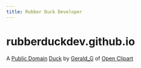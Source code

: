 ```yaml
---
title: Rubber Duck Developer
---
```

rubberduckdev.github.io
=======================
A [Public Domain] [Duck] by [Gerald_G] of [Open Clipart]

[Public Domain]: https://openclipart.org/share
[Duck]: https://openclipart.org/detail/8879/rubber-duck-by-gerald_g-8879
[Gerald_G]: https://openclipart.org/user-detail/Gerald_G
[Open Clipart]: https://openclipart.org
